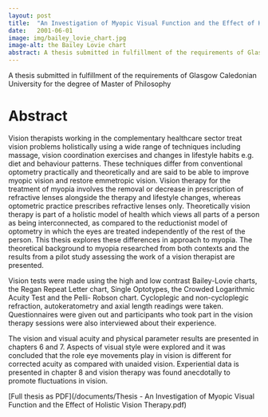 ```yaml
---
layout: post
title:  "An Investigation of Myopic Visual Function and the Effect of Holistic Vision Therapy"
date:   2001-06-01
image: img/bailey_lovie_chart.jpg
image-alt: the Bailey Lovie chart
abstract: A thesis submitted in fulfillment of the requirements of Glasgow Caledonian University for the degree of Master of Philosophy
---
```


A thesis submitted in fulfillment of the requirements of Glasgow Caledonian University for the degree of Master of Philosophy

# Abstract

Vision therapists working in the complementary healthcare sector treat vision problems
holistically using a wide range of techniques including massage, vision coordination
exercises and changes in lifestyle habits e.g. diet and behaviour patterns. These techniques
differ from conventional optometry practically and theoretically and are said to be able to
improve myopic vision and restore emmetropic vision. Vision therapy for the treatment of
myopia involves the removal or decrease in prescription of refractive lenses alongside the
therapy and lifestyle changes, whereas optometric practice prescribes refractive lenses only.
Theoretically vision therapy is part of a holistic model of health which views all parts of a
person as being interconnected, as compared to the reductionist model of optometry in
which the eyes are treated independently of the rest of the person. This thesis explores
these differences in approach to myopia. The theoretical background to myopia researched
from both contexts and the results from a pilot study assessing the work of a vision
therapist are presented.

Vision tests were made using the high and low contrast Bailey-Lovie charts, the Regan
Repeat Letter chart, Single Optotypes, the Crowded Logarithmic Acuity Test and the Pelli-
Robson chart. Cycloplegic and non-cycloplegic refraction, autokeratometry and axial length
readings were taken. Questionnaires were given out and participants who took part in the
vision therapy sessions were also interviewed about their experience.

The vision and visual acuity and physical parameter results are presented in chapters 6 and 7.
Aspects of visual style were explored and it was concluded that the role eye movements
play in vision is different for corrected acuity as compared with unaided vision. Experiential 
data is presented in chapter 8 and vision therapy was found anecdotally to promote fluctuations 
in vision.

[Full thesis as PDF](/documents/Thesis - An Investigation of Myopic Visual Function and the Effect of Holistic Vision Therapy.pdf)